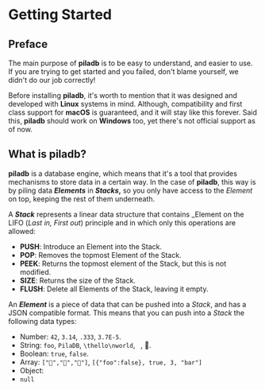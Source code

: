 # Getting Started

## Preface

The main purpose of **piladb** is to be easy to understand, and easier to use. If you are trying to get started and you failed, don't blame yourself, we didn't do our job correctly!

Before installing **piladb**, it's worth to mention that it was designed and developed with **Linux** systems in mind. Although, compatibility and first class support for **macOS** is guaranteed, and it will stay like this forever. Said this, **piladb** should work on **Windows** too, yet there's not official support as of now.

## What is piladb?

**piladb** is a database engine, which means that it's a tool that provides mechanisms to store data in a certain way. In the case of **piladb**, this way is by piling data **_Elements_** in **_Stacks_,** so you only have access to the _Element_ on top, keeping the rest of them underneath. 


A **_Stack_** represents a linear data structure that contains _Element on the LIFO (_Last in, First out_) principle and in which only this operations are allowed:

* **PUSH**: Introduce an Element into the Stack. 
* **POP**: Removes the topmost Element of the Stack.
* **PEEK**: Returns the topmost element of the Stack, but this is not modified.
* **SIZE**: Returns the size of the Stack.
* **FLUSH**: Delete all Elements of the Stack, leaving it empty.

An **_Element_** is a piece of data that can be pushed into a _Stack_, and has a JSON compatible format. This means that you can push into a _Stack_ the following data types:

* Number: `42`, `3.14`, `.333`, `3.7E-5`.
* String: `foo`, `PilaDB`, `\thello\nworld`, ` `, 💾.
* Boolean: `true`, `false`.
* Array: `["🍎","🍊","🍋"]`, `[{"foo":false}, true, 3, "bar"]`
* Object: 
* `null`


